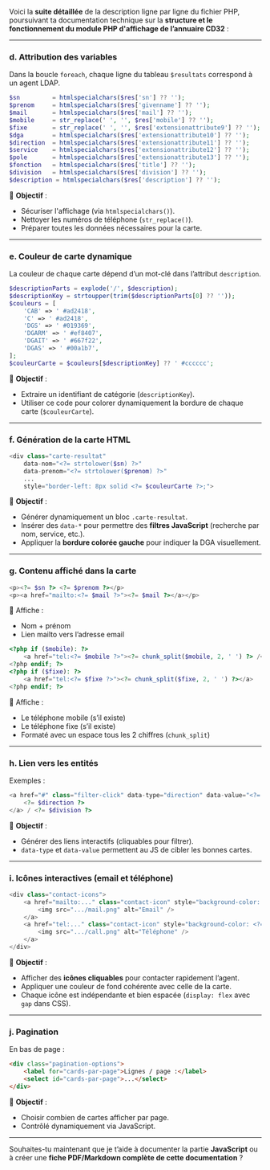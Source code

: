 Voici la **suite détaillée** de la description ligne par ligne du fichier PHP, poursuivant ta documentation technique sur la **structure et le fonctionnement du module PHP d'affichage de l’annuaire CD32** :

---

### **d. Attribution des variables**

Dans la boucle `foreach`, chaque ligne du tableau `$resultats` correspond à un agent LDAP.

```php
$sn         = htmlspecialchars($res['sn'] ?? '');
$prenom     = htmlspecialchars($res['givenname'] ?? '');
$mail       = htmlspecialchars($res['mail'] ?? '');
$mobile     = str_replace(' ', '', $res['mobile'] ?? '');
$fixe       = str_replace(' ', '', $res['extensionattribute9'] ?? '');
$dga        = htmlspecialchars($res['extensionattribute10'] ?? '');
$direction  = htmlspecialchars($res['extensionattribute11'] ?? '');
$service    = htmlspecialchars($res['extensionattribute12'] ?? '');
$pole       = htmlspecialchars($res['extensionattribute13'] ?? '');
$fonction   = htmlspecialchars($res['title'] ?? '');
$division   = htmlspecialchars($res['division'] ?? '');
$description = htmlspecialchars($res['description'] ?? '');
```

🔹 **Objectif** :

* Sécuriser l'affichage (via `htmlspecialchars()`).
* Nettoyer les numéros de téléphone (`str_replace()`).
* Préparer toutes les données nécessaires pour la carte.

---

### **e. Couleur de carte dynamique**

La couleur de chaque carte dépend d’un mot-clé dans l’attribut `description`.

```php
$descriptionParts = explode('/', $description);
$descriptionKey = strtoupper(trim($descriptionParts[0] ?? ''));
$couleurs = [
    'CAB' => ' #ad2418',
    'C' => ' #ad2418',
    'DGS' => ' #019369',
    'DGARM' => ' #ef8407',
    'DGAIT' => ' #667f22',
    'DGAS' => ' #00a1b7',
];
$couleurCarte = $couleurs[$descriptionKey] ?? ' #cccccc';
```

🔹 **Objectif** :

* Extraire un identifiant de catégorie (`descriptionKey`).
* Utiliser ce code pour colorer dynamiquement la bordure de chaque carte (`$couleurCarte`).

---

### **f. Génération de la carte HTML**

```php
<div class="carte-resultat"
    data-nom="<?= strtolower($sn) ?>"
    data-prenom="<?= strtolower($prenom) ?>"
    ...
    style="border-left: 8px solid <?= $couleurCarte ?>;">
```

🔹 **Objectif** :

* Générer dynamiquement un bloc `.carte-resultat`.
* Insérer des `data-*` pour permettre des **filtres JavaScript** (recherche par nom, service, etc.).
* Appliquer la **bordure colorée gauche** pour indiquer la DGA visuellement.

---

### **g. Contenu affiché dans la carte**

```php
<p><?= $sn ?> <?= $prenom ?></p>
<p><a href="mailto:<?= $mail ?>"><?= $mail ?></a></p>
```

🔹 Affiche :

* Nom + prénom
* Lien mailto vers l’adresse email

```php
<?php if ($mobile): ?>
    <a href="tel:<?= $mobile ?>"><?= chunk_split($mobile, 2, ' ') ?> /</a>
<?php endif; ?>
<?php if ($fixe): ?>
    <a href="tel:<?= $fixe ?>"><?= chunk_split($fixe, 2, ' ') ?></a>
<?php endif; ?>
```

🔹 Affiche :

* Le téléphone mobile (s’il existe)
* Le téléphone fixe (s’il existe)
* Formaté avec un espace tous les 2 chiffres (`chunk_split`)

---

### **h. Lien vers les entités**

Exemples :

```php
<a href="#" class="filter-click" data-type="direction" data-value="<?= strtolower($direction) ?>">
    <?= $direction ?>
</a> / <?= $division ?>
```

🔹 **Objectif** :

* Générer des liens interactifs (cliquables pour filtrer).
* `data-type` et `data-value` permettent au JS de cibler les bonnes cartes.

---

### **i. Icônes interactives (email et téléphone)**

```php
<div class="contact-icons">
    <a href="mailto:..." class="contact-icon" style="background-color: <?= $couleurCarte ?>;">
        <img src=".../mail.png" alt="Email" />
    </a>
    <a href="tel:..." class="contact-icon" style="background-color: <?= $couleurCarte ?>;">
        <img src=".../call.png" alt="Téléphone" />
    </a>
</div>
```

🔹 **Objectif** :

* Afficher des **icônes cliquables** pour contacter rapidement l’agent.
* Appliquer une couleur de fond cohérente avec celle de la carte.
* Chaque icône est indépendante et bien espacée (`display: flex` avec `gap` dans CSS).

---

### **j. Pagination**

En bas de page :

```html
<div class="pagination-options">
    <label for="cards-par-page">Lignes / page :</label>
    <select id="cards-par-page">...</select>
</div>
```

🔹 **Objectif** :

* Choisir combien de cartes afficher par page.
* Contrôlé dynamiquement via JavaScript.

---

Souhaites-tu maintenant que je t’aide à documenter la partie **JavaScript** ou à créer une **fiche PDF/Markdown complète de cette documentation** ?
